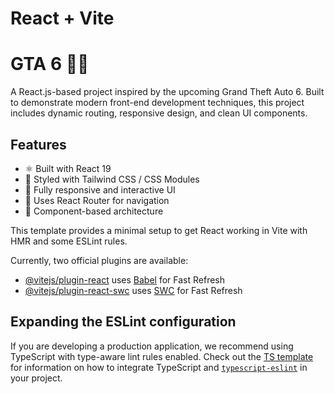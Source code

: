 # React + Vite
# GTA 6 🚗🔥  
A React.js-based project inspired by the upcoming Grand Theft Auto 6. Built to demonstrate modern front-end development techniques, this project includes dynamic routing, responsive design, and clean UI components.

## Features
- ⚛️ Built with React 19
- 🎨 Styled with Tailwind CSS / CSS Modules
- 🚀 Fully responsive and interactive UI
- 🔄 Uses React Router for navigation
- 🧩 Component-based architecture


This template provides a minimal setup to get React working in Vite with HMR and some ESLint rules.

Currently, two official plugins are available:

- [@vitejs/plugin-react](https://github.com/vitejs/vite-plugin-react/blob/main/packages/plugin-react) uses [Babel](https://babeljs.io/) for Fast Refresh
- [@vitejs/plugin-react-swc](https://github.com/vitejs/vite-plugin-react/blob/main/packages/plugin-react-swc) uses [SWC](https://swc.rs/) for Fast Refresh

## Expanding the ESLint configuration

If you are developing a production application, we recommend using TypeScript with type-aware lint rules enabled. Check out the [TS template](https://github.com/vitejs/vite/tree/main/packages/create-vite/template-react-ts) for information on how to integrate TypeScript and [`typescript-eslint`](https://typescript-eslint.io) in your project.

